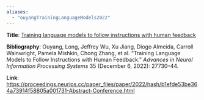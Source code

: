 ```yaml
---
aliases:
  - "ouyangTrainingLanguageModels2022"
---
```

**Title**: [Training language models to follow instructions with human feedback](https://proceedings.neurips.cc/paper_files/paper/2022/hash/b1efde53be364a73914f58805a001731-Abstract-Conference.html)

**Bibliography**: Ouyang, Long, Jeffrey Wu, Xu Jiang, Diogo Almeida, Carroll Wainwright, Pamela Mishkin, Chong Zhang, et al. “Training Language Models to Follow Instructions with Human Feedback.” _Advances in Neural Information Processing Systems_ 35 (December 6, 2022): 27730–44.

**Link**: https://proceedings.neurips.cc/paper_files/paper/2022/hash/b1efde53be364a73914f58805a001731-Abstract-Conference.html

